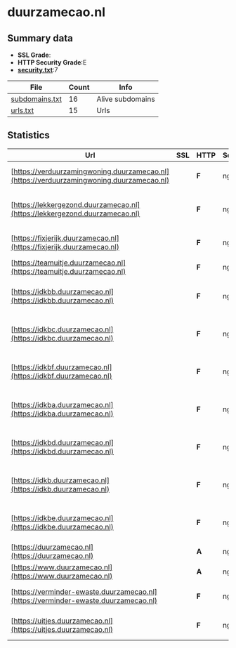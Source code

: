 

# duurzamecao.nl
## Summary data


 - **SSL Grade**:
 - **HTTP Security Grade**:E
 - **[security.txt](https://www.digitaleoverheid.nl/nieuws/standaard-security-txt-nu-verplicht-voor-overheid/)**:7


| File       | Count | Info |
|------------|-------|------|
|[subdomains.txt](/data/duurzamecao.nl/subdomains.txt)|16|Alive subdomains|
|[urls.txt](/data/duurzamecao.nl/urls.txt)|15|Urls|


## Statistics


| Url | SSL | HTTP | Server | Cookie | HSTS | CORS | CTO | CSP | XFO | XXP | RP |FP| Tech |Title |
|--------|-------|-------|------|------|------|------|------|------|------|------|------|------|------|------|
|[https://verduurzamingwoning.duurzamecao.nl](https://verduurzamingwoning.duurzamecao.nl)| | **F**|nginx| | | | | | | | :white_check_mark: | |MySQL Nginx PHP WordPress Yoast SEO:22.6|Verduurzaam je w...|
|[https://lekkergezond.duurzamecao.nl](https://lekkergezond.duurzamecao.nl)| | **F**|nginx| | | | | | | | :white_check_mark: | |MySQL Nginx PHP Site Kit:1.127.0 WordPress Yoast SEO:22.6|Lekker gezond|
|[https://fixjerijk.duurzamecao.nl](https://fixjerijk.duurzamecao.nl)| | **F**|nginx| | | | | | | | :white_check_mark: | |MySQL Nginx PHP WordPress Yoast SEO:22.6|Fix je Rijk!|
|[https://teamuitje.duurzamecao.nl](https://teamuitje.duurzamecao.nl)| | **F**|nginx| | | | | | | | :white_check_mark: | |MySQL Nginx PHP WordPress|Home - Rijkstool...|
|[https://idkbb.duurzamecao.nl](https://idkbb.duurzamecao.nl)| | **F**|nginx| | | | | | | | :white_check_mark: | |MySQL Nginx PHP WooCommerce:8.0.1 WordPress:6.3.5 Yoast SEO:22.6|IDKB B|
|[https://idkbc.duurzamecao.nl](https://idkbc.duurzamecao.nl)| | **F**|nginx| | | | | | | | :white_check_mark: | |MySQL Nginx PHP WooCommerce:8.0.1 WordPress:6.3.5 Yoast SEO:22.6|IDKB C|
|[https://idkbf.duurzamecao.nl](https://idkbf.duurzamecao.nl)| | **F**|nginx| | | | | | | | :white_check_mark: | |MySQL Nginx PHP WooCommerce:8.0.2 WordPress:6.3.5 Yoast SEO:22.6|IDKB F|
|[https://idkba.duurzamecao.nl](https://idkba.duurzamecao.nl)| | **F**|nginx| | | | | | | | :white_check_mark: | |MySQL Nginx PHP WooCommerce:8.0.1 WordPress:6.3.5 Yoast SEO:22.6|IDKB A|
|[https://idkbd.duurzamecao.nl](https://idkbd.duurzamecao.nl)| | **F**|nginx| | | | | | | | :white_check_mark: | |MySQL Nginx PHP WooCommerce:8.0.1 WordPress:6.3.5 Yoast SEO:22.6|IDKB D|
|[https://idkb.duurzamecao.nl](https://idkb.duurzamecao.nl)| | **F**|nginx| | | | | | | | :white_check_mark: | |MySQL Nginx PHP WooCommerce:8.0.1 WordPress:6.3.5 Yoast SEO:22.6|Rijkstools|
|[https://idkbe.duurzamecao.nl](https://idkbe.duurzamecao.nl)| | **F**|nginx| | | | | | | | :white_check_mark: | |MySQL Nginx PHP WooCommerce:8.0.1 WordPress:6.3.5 Yoast SEO:22.6|IDKB E|
|[https://duurzamecao.nl](https://duurzamecao.nl)| | **A**|nginx| |:white_check_mark: | | |:warning: | :white_check_mark: | :white_check_mark: | :white_check_mark: | |Nginx||
|[https://www.duurzamecao.nl](https://www.duurzamecao.nl)| | **A**|nginx| |:white_check_mark: | | |:warning: | :white_check_mark: | :white_check_mark: | :white_check_mark: | |Nginx||
|[https://verminder-ewaste.duurzamecao.nl](https://verminder-ewaste.duurzamecao.nl)| | **F**|nginx| | | | | | | | :white_check_mark: | |MySQL Nginx PHP WordPress Yoast SEO:22.6|Verminder eWaste|
|[https://uitjes.duurzamecao.nl](https://uitjes.duurzamecao.nl)| | **F**|nginx| | | | | | | | :white_check_mark: | |MySQL Nginx PHP WordPress jQuery prettyPhoto|Home - Duurzame...|


